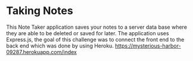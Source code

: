 # Taking Notes

This Note Taker application saves your notes to a server data base where they are able to be deleted or saved for later. The application uses Express.js, the goal of this challenge was to connect the front end to the back end which was done by using Heroku.
https://mysterious-harbor-09287.herokuapp.com/index
